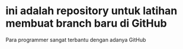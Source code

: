 # ini adalah repository untuk latihan membuat branch baru di GitHub
Para programmer sangat terbantu dengan adanya GitHub
